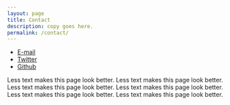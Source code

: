 ```yaml
---
layout: page
title: Contact
description: copy goes here.
permalink: /contact/
---
```


<ul style="list-style: none display:inline;"> <!-- no bullet points!!!!! -->
  <li><a target="_blank" href="info@open-archive.org"><i class="fa fa-envelope-o fa-fw"></i> <span class="network-name">E-mail</span></a></li>
  <li><a href="https://twitter.com/open_archive"><i class="fa fa-twitter fa-fw"></i> <span class="network-name">Twitter</span></a></li>
<li><a href="https://github.com/openarchive"><i class="fa fa-github fa-fw"></i> <span class="network-name">Github</span></a></li>
								
							
</ul>

Less text makes this page look better. 
Less text makes this page look better. 
Less text makes this page look better. 
Less text makes this page look better. 
Less text makes this page look better. 
Less text makes this page look better. 

